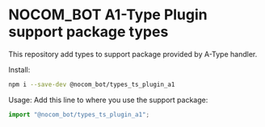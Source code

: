 # NOCOM_BOT A1-Type Plugin support package types

This repository add types to support package provided by A-Type handler.

Install:

```bash
npm i --save-dev @nocom_bot/types_ts_plugin_a1
```

Usage: Add this line to where you use the support package:

```ts
import "@nocom_bot/types_ts_plugin_a1";
```
